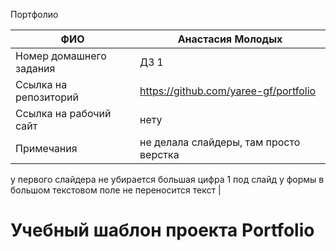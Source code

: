
Портфолио

| ФИО | Анастасия Молодых |
| ------ | ------ |
| Номер домашнего задания | ДЗ 1 |
| Ссылка на репозиторий | https://github.com/yaree-gf/portfolio |
| Ссылка на рабочий сайт | нету |
| Примечания | не делала слайдеры, там просто верстка
у первого слайдера не убирается большая цифра 1 под слайд
у формы в большом текстовом поле не переносится текст |

# Учебный шаблон проекта Portfolio

